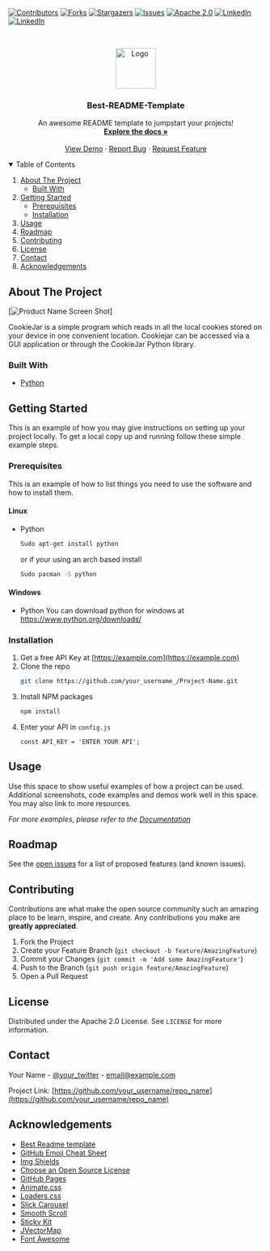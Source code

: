 <!--
*** Thanks for checking out the Best-README-Template. If you have a suggestion
*** that would make this better, please fork the repo and create a pull request
*** or simply open an issue with the tag "enhancement".
*** Thanks again! Now go create something AMAZING! :D
-->



<!-- PROJECT SHIELDS -->
<!--
*** I'm using markdown "reference style" links for readability.
*** Reference links are enclosed in brackets [ ] instead of parentheses ( ).
*** See the bottom of this document for the declaration of the reference variables
*** for contributors-url, forks-url, etc. This is an optional, concise syntax you may use.
*** https://www.markdownguide.org/basic-syntax/#reference-style-links
-->
[![Contributors][contributors-shield]][contributors-url]
[![Forks][forks-shield]][forks-url]
[![Stargazers][stars-shield]][stars-url]
[![Issues][issues-shield]][issues-url]
[![Apache 2.0][license-shield]][license-url]
[![LinkedIn][linkedin-shield-Kaelen]][linkedinKaelen-url]
[![LinkedIn][linkedin-shield-Kyler]][linkedinKyler-url]




<!-- PROJECT LOGO -->
<br />
<p align="center">
  <a href="https://github.com/KaelenCarling/Cookie/Jar">
    <img src="images/logo.png" alt="Logo" width="80" height="80">
  </a>

  <h3 align="center">Best-README-Template</h3>

  <p align="center">
    An awesome README template to jumpstart your projects!
    <br />
    <a href="https://github.com/KaelenCarling/CookieJar"><strong>Explore the docs »</strong></a>
    <br />
    <br />
    <a href="https://github.com/KaelenCarling/CookieJar">View Demo</a>
    ·
    <a href="https://github.com/KaelenCarling/CookieJar/graphs/contributors">Report Bug</a>
    ·
    <a href="https://github.com/KaelenCarling/CookieJar/graphs/contributors">Request Feature</a>
  </p>
</p>



<!-- TABLE OF CONTENTS -->
<details open="open">
  <summary>Table of Contents</summary>
  <ol>
    <li>
      <a href="#about-the-project">About The Project</a>
      <ul>
        <li><a href="#built-with">Built With</a></li>
      </ul>
    </li>
    <li>
      <a href="#getting-started">Getting Started</a>
      <ul>
        <li><a href="#prerequisites">Prerequisites</a></li>
        <li><a href="#installation">Installation</a></li>
      </ul>
    </li>
    <li><a href="#usage">Usage</a></li>
    <li><a href="#roadmap">Roadmap</a></li>
    <li><a href="#contributing">Contributing</a></li>
    <li><a href="#license">License</a></li>
    <li><a href="#contact">Contact</a></li>
    <li><a href="#acknowledgements">Acknowledgements</a></li>
  </ol>
</details>



<!-- ABOUT THE PROJECT -->
## About The Project

[![Product Name Screen Shot][product-screenshot]]

CookieJar is a simple program which reads in all the local cookies stored on your device in one convenient location. Cookiejar can be accessed via a GUI application or through the CookieJar Python library.

### Built With

* [Python](https://www.python.org/)



<!-- GETTING STARTED -->
## Getting Started

This is an example of how you may give instructions on setting up your project locally.
To get a local copy up and running follow these simple example steps.

### Prerequisites

This is an example of how to list things you need to use the software and how to install them.

#### Linux
* Python
  ```sh
  Sudo apt-get install python
  ```
  or if your using an arch based install
  ```sh
  Sudo pacman -S python
  ```
#### Windows
* Python
  You can download python for windows at https://www.python.org/downloads/

### Installation

1. Get a free API Key at [https://example.com](https://example.com)
2. Clone the repo
   ```sh
   git clone https://github.com/your_username_/Project-Name.git
   ```
3. Install NPM packages
   ```sh
   npm install
   ```
4. Enter your API in `config.js`
   ```JS
   const API_KEY = 'ENTER YOUR API';
   ```



<!-- USAGE EXAMPLES -->
## Usage

Use this space to show useful examples of how a project can be used. Additional screenshots, code examples and demos work well in this space. You may also link to more resources.

_For more examples, please refer to the [Documentation](https://example.com)_



<!-- ROADMAP -->
## Roadmap

See the [open issues](https://github.com/KaelenCarling/CookieJar/issues) for a list of proposed features (and known issues).



<!-- CONTRIBUTING -->
## Contributing

Contributions are what make the open source community such an amazing place to be learn, inspire, and create. Any contributions you make are **greatly appreciated**.

1. Fork the Project
2. Create your Feature Branch (`git checkout -b feature/AmazingFeature`)
3. Commit your Changes (`git commit -m 'Add some AmazingFeature'`)
4. Push to the Branch (`git push origin feature/AmazingFeature`)
5. Open a Pull Request



<!-- LICENSE -->
## License

Distributed under the Apache 2.0 License. See `LICENSE` for more information.



<!-- CONTACT -->
## Contact

Your Name - [@your_twitter](https://twitter.com/your_username) - email@example.com

Project Link: [https://github.com/your_username/repo_name](https://github.com/your_username/repo_name)



<!-- ACKNOWLEDGEMENTS -->
## Acknowledgements
* [Best Readme template](https://github.com/othneildrew/Best-README-Template)
* [GitHub Emoji Cheat Sheet](https://www.webpagefx.com/tools/emoji-cheat-sheet)
* [Img Shields](https://shields.io)
* [Choose an Open Source License](https://choosealicense.com)
* [GitHub Pages](https://pages.github.com)
* [Animate.css](https://daneden.github.io/animate.css)
* [Loaders.css](https://connoratherton.com/loaders)
* [Slick Carousel](https://kenwheeler.github.io/slick)
* [Smooth Scroll](https://github.com/cferdinandi/smooth-scroll)
* [Sticky Kit](http://leafo.net/sticky-kit)
* [JVectorMap](http://jvectormap.com)
* [Font Awesome](https://fontawesome.com)





<!-- MARKDOWN LINKS & IMAGES -->
<!-- https://www.markdownguide.org/basic-syntax/#reference-style-links -->
[contributors-shield]: https://img.shields.io/badge/Contributors-2-green
[contributors-url]: https://github.com/KaelenCarling/CookieJar/graphs/contributors
[forks-shield]: https://img.shields.io/github/forks/KaelenCarling/CookieJar
[forks-url]: https://github.com/KaelenCarling/CookieJar/network/members
[stars-shield]: https://img.shields.io/github/stars/KaelenCarling/CookieJar
[stars-url]: https://github.com/KaelenCarling/CookieJar/stargazers
[issues-shield]: https://img.shields.io/github/issues/KaelenCarling/CookieJar
[issues-url]: https://github.com/KaelenCarling/CookieJar/issues
[license-shield]: https://img.shields.io/github/license/KaelenCarling/CookieJar
[license-url]: https://github.com/KaelenCarling/CookieJar/blob/main/LICENSE
[linkedin-shield-Kaelen]: https://img.shields.io/badge/LinkedIn-KaelenCarling-blue
[linkedin-shield-Kyler]: https://img.shields.io/badge/LinkedIn-KylerCarling-blue
[linkedinKaelen-url]: https://linkedin.com/in/KaelenCarling
[linkedinKyler-url]: https://linkedin.com/in/KylerCarling
[product-screenshot]: images/screenshot.png
